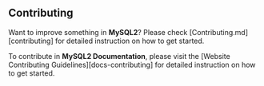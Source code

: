 

## Contributing

Want to improve something in **MySQL2**?
Please check [Contributing.md][contributing] for detailed instruction on how to get started.

To contribute in **MySQL2 Documentation**, please visit the [Website Contributing Guidelines][docs-contributing] for detailed instruction on how to get started.
